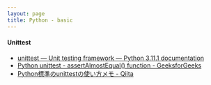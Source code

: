 ```yaml
---
layout: page
title: Python - basic
---
```


#### Unittest
* [unittest — Unit testing framework — Python 3.11.1 documentation](https://docs.python.org/3/library/unittest.html#command-line-interface)
* [Python unittest - assertAlmostEqual() function - GeeksforGeeks](https://www.geeksforgeeks.org/python-unittest-assertalmostequal-function/)
* [Python標準のunittestの使い方メモ - Qiita](https://qiita.com/aomidro/items/3e3449fde924893f18ca)


